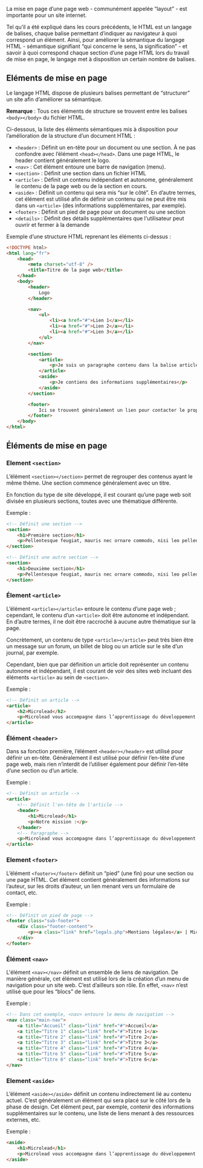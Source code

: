 La mise en page d’une page web - communément appelée “layout” - est importante pour un site internet.

Tel qu’il a été expliqué dans les cours précédents, le HTML est un langage de balises, chaque balise permettant d’indiquer au navigateur à quoi correspond un élément. Ainsi, pour améliorer la sémantique du langage HTML - sémantique signifiant “qui concerne le sens, la signification” - et savoir à quoi correspond chaque section d’une page HTML lors du travail de mise en page, le langage met à disposition un certain nombre de balises.

## Eléments de mise en page

Le langage HTML dispose de plusieurs balises permettant de “structurer” un site afin d’améliorer sa sémantique. 

**Remarque** : Tous ces éléments de structure se trouvent entre les balises ```<body></body>``` du fichier HTML.

Ci-dessous, la liste des éléments sémantiques mis à disposition pour l’amélioration de la structure d’un document HTML :

- ```<header>``` : Définit un en-tête pour un document ou une section. À ne pas confondre avec l’élément ```<head></head>```. Dans une page HTML, le header contient généralement le logo.
- ```<nav>``` : Cet élément entoure une barre de navigation (menu).
- ```<section>``` : Définit une section dans un fichier HTML
- ```<article>``` : Définit un contenu indépendant et autonome, généralement le contenu de la page web ou de la section en cours.
- ```<aside>``` : Définit un contenu qui sera mis “sur le côté”. En d’autre termes, cet élément est utilisé afin de définir un contenu qui ne peut être mis dans un ```<article>``` (des informations supplémentaires, par exemple).
- ```<footer>``` : Définit un pied de page pour un document ou une section
- ```<details>``` : Définit des détails supplémentaires que l'utilisateur peut ouvrir et fermer à la demande

Exemple d’une structure HTML reprenant les éléments ci-dessus :

```html
<!DOCTYPE html>
<html lang="fr">
    <head>
        <meta charset="utf-8" />
        <title>Titre de la page web</title>
    </head>
    <body>
        <header>
            Logo
        </header>

        <nav>
            <ul>
                <li><a href="#">Lien 1</a></li>
                <li><a href="#">Lien 2</a></li>
                <li><a href="#">Lien 3</a></li>
            </ul>
        </nav>

        <section>
            <article>
                <p>Je suis un paragraphe contenu dans la balise article</p>
            </article>
            <aside>
                <p>Je contiens des informations supplémentaires</p>
            </aside>
        </section>

        <footer>
            Ici se trouvent généralement un lien pour contacter le propriétaire du site et les droits d'auteur
        </footer>
    </body>
</html>
```

## Éléments de mise en page

### Element ```<section>```

L’élément ```<section></section>``` permet de regrouper des contenus ayant le même thème. Une section commence généralement avec un titre. 

En fonction du type de site développé, il est courant qu’une page web soit divisée en plusieurs sections, toutes avec une thématique différente.

Exemple :

```html
<!-- Définit une section -->
<section>
    <h1>Première section</h1>
    <p>Pellentesque feugiat, mauris nec ornare commodo, nisi leo pellentesque neque, et mollis dui ante mattis felis. Nullam quis lacinia libero, non malesuada tellus. Integer nec augue finibus, tempus magna eget, placerat leo. Nulla hendrerit arcu ipsum, ac pharetra massa sodales id.</p>
</section>

<!-- Définit une autre section -->
<section>
    <h1>Deuxième section</h1>
    <p>Pellentesque feugiat, mauris nec ornare commodo, nisi leo pellentesque neque, et mollis dui ante mattis felis. Nullam quis lacinia libero, non malesuada tellus. Integer nec augue finibus, tempus magna eget, placerat leo. Nulla hendrerit arcu ipsum, ac pharetra massa sodales id.</p>
</section>
```

### Élement ```<article>```

L’élément ```<article></article>``` entoure le contenu d’une page web ; cependant, le contenu d’un ```<article>``` doit être autonome et indépendant. En d’autre termes, il ne doit être raccroché à aucune autre thématique sur la page. 

Concrètement, un contenu de type ```<article></article>``` peut très bien être un message sur un forum, un billet de blog ou un article sur le site d’un journal, par exemple.

Cependant, bien que par définition un article doit représenter un contenu autonome et indépendant, il est courant de voir des sites web incluant des éléments ```<article>``` au sein de  ```<section>```.

Exemple :

```html
<!-- Définit un article -->
<article>
    <h2>Microlead</h2>
    <p>Microlead vous accompagne dans l’apprentissage du développement et dans l’amélioration permanente de vos compétences.</p>
</article>
```

### Élément ```<header>```

Dans sa fonction première, l’élément ```<header></header>``` est utilisé pour définir un en-tête. Généralement il est utilisé pour définir l’en-tête d’une page web, mais rien n’interdit de l’utiliser également pour définir l’en-tête d’une section ou d’un article.

Exemple :

```html
<!-- Définit un article -->
<article>
    <!-- Définit l'en-tête de l'article -->
    <header>
        <h1>Microlead</h1>
        <p>Notre mission :</p>
    </header>
    <!-- Paragraphe -->
    <p>Microlead vous accompagne dans l’apprentissage du développement et dans l’amélioration permanente de vos compétences.</p>
</article>
```

### Element ```<footer>```

L’élément ```<footer></footer>``` définit un “pied” (une fin) pour une section ou une page HTML. Cet élément contient généralement des informations sur l’auteur, sur les droits d’auteur, un lien menant vers un formulaire de contact, etc.

Exemple :

```html
<!-- Définit un pied de page -->
<footer class="sub-footer">
    <div class="footer-content">
        <p><a class="link" href="legals.php">Mentions légales</a> | Microlead </p>
    </div>
</footer>
```

### Élément ```<nav>```

L'élément ```<nav></nav>``` définit un ensemble de liens de navigation. De manière générale, cet élément est utilisé lors de la création d’un menu de navigation pour un site web. C’est d’ailleurs son rôle. En effet, ```<nav>``` n’est utilisé que pour les “blocs” de liens.

Exemple :

```html
<!-- Dans cet exemple, <nav> entoure le menu de navigation -->
<nav class="main-nav">
    <a title="Accueil" class="link" href="#">Accueil</a>
    <a title="Titre 1" class="link" href="#">Titre 1</a>
    <a title="Titre 2" class="link" href="#">Titre 2</a>
    <a title="Titre 3" class="link" href="#">Titre 3</a>
    <a title="Titre 4" class="link" href="#">Titre 4</a>
    <a title="Titre 5" class="link" href="#">Titre 5</a>
    <a title="Titre 6" class="link" href="#">Titre 6</a>
</nav>
```

### Element ```<aside>```

L’élément ```<aside></aside>``` définit un contenu indirectement lié au contenu actuel. C’est généralement un élément qui sera placé sur le côté lors de la phase de design. Cet élément peut, par exemple, contenir des informations supplémentaires sur le contenu, une liste de liens menant à des ressources externes, etc.

Exemple :

```html
<aside>
    <h1>Microlead</h1>
    <p>Microlead vous accompagne dans l’apprentissage du développement et dans l’amélioration permanente de vos compétences.</p>
</aside>
```